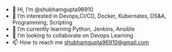 - 👋 Hi, I’m @shubhamgupta96910
- 👀 I’m interested in Devops,CI/CD, Docker, Kubernates, DS&A, Programming, Scripting
- 🌱 I’m currently learning Python, Jenkins, Ansible
- 💞️ I’m looking to collaborate on Devops Learning
- 📫 How to reach me shubhamgupta96910@gmail.com

<!---
shubhamgupta96910/shubhamgupta96910 is a ✨ special ✨ repository because its `README.md` (this file) appears on your GitHub profile.
You can click the Preview link to take a look at your changes.
--->
